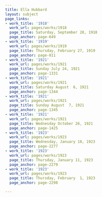 ```yaml
---
title: Ella Hubbard
layout: subject
page_links:
- work_title: '1918'
  work_url: pages/works/1918
  page_title: Saturday, September 28, 1918
  page_anchor: page-649
- work_title: '1919'
  work_url: pages/works/1919
  page_title: Thursday, February 27, 1919
  page_anchor: page-811
- work_title: '1921'
  work_url: pages/works/1921
  page_title: Sunday July 24, 1921
  page_anchor: page-1331
- work_title: '1921'
  work_url: pages/works/1921
  page_title: Saturday August  6, 1921
  page_anchor: page-1344
- work_title: '1921'
  work_url: pages/works/1921
  page_title: Sunday August  7, 1921
  page_anchor: page-1345
- work_title: '1921'
  work_url: pages/works/1921
  page_title: Wednesday October 26, 1921
  page_anchor: page-1425
- work_title: '1923'
  work_url: pages/works/1923
  page_title: Wednesday, January 10, 1923
  page_anchor: page-2277
- work_title: '1923'
  work_url: pages/works/1923
  page_title: Thursday, January 11, 1923
  page_anchor: page-2279
- work_title: '1923'
  work_url: pages/works/1923
  page_title: Thursday, February  1, 1923
  page_anchor: page-2298

---
```

